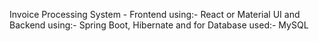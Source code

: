 Invoice Processing System - Frontend using:- React or Material UI and Backend using:- Spring Boot, Hibernate and for Database used:- MySQL
